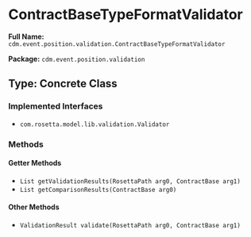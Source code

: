 # ContractBaseTypeFormatValidator

**Full Name:** `cdm.event.position.validation.ContractBaseTypeFormatValidator`

**Package:** `cdm.event.position.validation`

## Type: Concrete Class

### Implemented Interfaces

- `com.rosetta.model.lib.validation.Validator`

### Methods

#### Getter Methods

- `List getValidationResults(RosettaPath arg0, ContractBase arg1)`
- `List getComparisonResults(ContractBase arg0)`

#### Other Methods

- `ValidationResult validate(RosettaPath arg0, ContractBase arg1)`

